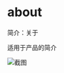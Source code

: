 # about

简介：关于

适用于产品的简介

![截图](https://img.alicdn.com/tfs/TB1rINTukZmBKNjSZPiXXXFNVXa-2722-1092.png)
